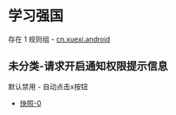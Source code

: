 # 学习强国

存在 1 规则组 - [cn.xuexi.android](/src/apps/cn.xuexi.android.ts)

## 未分类-请求开启通知权限提示信息

默认禁用 - 自动点击x按钮

- [快照-0](https://i.gkd.li/i/12715160)
